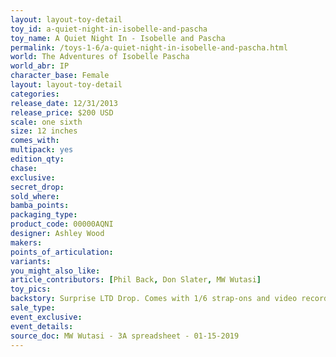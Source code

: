 ```yaml
---
layout: layout-toy-detail 
toy_id: a-quiet-night-in-isobelle-and-pascha
toy_name: A Quiet Night In - Isobelle and Pascha
permalink: /toys-1-6/a-quiet-night-in-isobelle-and-pascha.html
world: The Adventures of Isobelle Pascha
world_abr: IP
character_base: Female
layout: layout-toy-detail
categories: 
release_date: 12/31/2013
release_price: $200 USD
scale: one sixth
size: 12 inches
comes_with: 
multipack: yes
edition_qty: 
chase: 
exclusive: 
secret_drop: 
sold_where: 
bamba_points: 
packaging_type: 
product_code: 00000AQNI
designer: Ashley Wood
makers: 
points_of_articulation: 
variants: 
you_might_also_like: 
article_contributors: [Phil Back, Don Slater, MW Wutasi]
toy_pics: 
backstory: Surprise LTD Drop. Comes with 1/6 strap-ons and video recorder
sale_type: 
event_exclusive: 
event_details: 
source_doc: MW Wutasi - 3A spreadsheet - 01-15-2019
---
```

